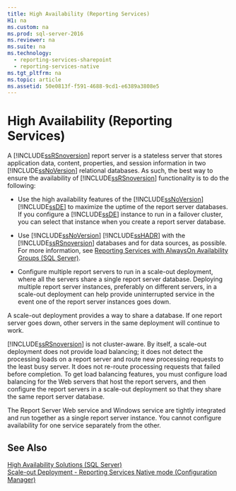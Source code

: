 ```yaml
---
title: High Availability (Reporting Services)
H1: na
ms.custom: na
ms.prod: sql-server-2016
ms.reviewer: na
ms.suite: na
ms.technology: 
  - reporting-services-sharepoint
  - reporting-services-native
ms.tgt_pltfrm: na
ms.topic: article
ms.assetid: 50e0813f-f591-4688-9cd1-e6389a3808e5
---
```

# High Availability (Reporting Services)
  A [!INCLUDE[ssRSnoversion](../../Token/Other/ssRSnoversion_md.md)] report server is a stateless server that stores application data, content, properties, and session information in two [!INCLUDE[ssNoVersion](../../Token/Other/ssNoVersion_md.md)] relational databases. As such, the best way to ensure the availability of [!INCLUDE[ssRSnoversion](../../Token/Other/ssRSnoversion_md.md)] functionality is to do the following:  
  
-   Use the high availability features of the [!INCLUDE[ssNoVersion](../../Token/Other/ssNoVersion_md.md)] [!INCLUDE[ssDE](../../Token/Other/ssDE_md.md)] to maximize the uptime of the report server databases. If you configure a [!INCLUDE[ssDE](../../Token/Other/ssDE_md.md)] instance to run in a failover cluster, you can select that instance when you create a report server database.  
  
-   Use [!INCLUDE[ssNoVersion](../../Token/Other/ssNoVersion_md.md)] [!INCLUDE[ssHADR](../../Token/Other/ssHADR_md.md)] with the [!INCLUDE[ssRSnoversion](../../Token/Other/ssRSnoversion_md.md)] databases and for data sources, as possible. For more information, see [Reporting Services with AlwaysOn Availability Groups &#40;SQL Server&#41;](../Topic/Reporting%20Services%20with%20AlwaysOn%20Availability%20Groups%20\(SQL%20Server\).md).  
  
-   Configure multiple report servers to run in a scale\-out deployment, where all the servers share a single report server database. Deploying multiple report server instances, preferably on different servers, in a scale\-out deployment can help provide uninterrupted service in the event one of the report server instances goes down.  
  
 A scale\-out deployment provides a way to share a database. If one report server goes down, other servers in the same deployment will continue to work.  
  
 [!INCLUDE[ssRSnoversion](../../Token/Other/ssRSnoversion_md.md)] is not cluster\-aware. By itself, a scale\-out deployment does not provide load balancing; it does not detect the processing loads on a report server and route new processing requests to the least busy server. It does not re\-route processing requests that failed before completion. To get load balancing features, you must configure load balancing for the Web servers that host the report servers, and then configure the report servers in a scale\-out deployment so that they share the same report server database.  
  
 The Report Server Web service and Windows service are tightly integrated and run together as a single report server instance. You cannot configure availability for one service separately from the other.  
  
## See Also  
 [High Availability Solutions &#40;SQL Server&#41;](../../Topics/TopicNameNotContainA/High-Availability-Solutions--SQL-Server-.md)   
 [Scale-out Deployment  - Reporting Services Native mode &#40;Configuration Manager&#41;](../../Topics/TopicNameNotContainA/Scale-out-Deployment----Reporting-Services-Native-mode--Configuration-Manager-.md)  
  
  